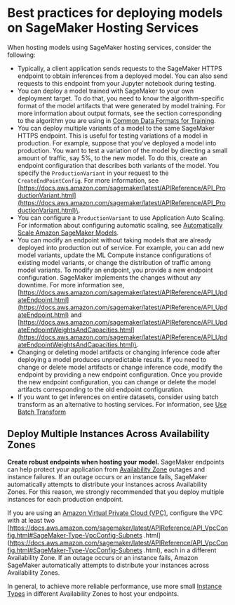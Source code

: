# Best practices for deploying models on SageMaker Hosting Services<a name="deployment-best-practices"></a>

When hosting models using SageMaker hosting services, consider the following:
+ Typically, a client application sends requests to the SageMaker HTTPS endpoint to obtain inferences from a deployed model\. You can also send requests to this endpoint from your Jupyter notebook during testing\.
+ You can deploy a model trained with SageMaker to your own deployment target\. To do that, you need to know the algorithm\-specific format of the model artifacts that were generated by model training\. For more information about output formats, see the section corresponding to the algorithm you are using in [Common Data Formats for Training](cdf-training.md)\. 
+ You can deploy multiple variants of a model to the same SageMaker HTTPS endpoint\. This is useful for testing variations of a model in production\. For example, suppose that you've deployed a model into production\. You want to test a variation of the model by directing a small amount of traffic, say 5%, to the new model\. To do this, create an endpoint configuration that describes both variants of the model\. You specify the `ProductionVariant` in your request to the `CreateEndPointConfig`\. For more information, see [https://docs.aws.amazon.com/sagemaker/latest/APIReference/API_ProductionVariant.html](https://docs.aws.amazon.com/sagemaker/latest/APIReference/API_ProductionVariant.html)\. 
+ You can configure a `ProductionVariant` to use Application Auto Scaling\. For information about configuring automatic scaling, see [Automatically Scale Amazon SageMaker Models](endpoint-auto-scaling.md)\.
+ You can modify an endpoint without taking models that are already deployed into production out of service\. For example, you can add new model variants, update the ML Compute instance configurations of existing model variants, or change the distribution of traffic among model variants\. To modify an endpoint, you provide a new endpoint configuration\. SageMaker implements the changes without any downtime\. For more information see, [https://docs.aws.amazon.com/sagemaker/latest/APIReference/API_UpdateEndpoint.html](https://docs.aws.amazon.com/sagemaker/latest/APIReference/API_UpdateEndpoint.html) and [https://docs.aws.amazon.com/sagemaker/latest/APIReference/API_UpdateEndpointWeightsAndCapacities.html](https://docs.aws.amazon.com/sagemaker/latest/APIReference/API_UpdateEndpointWeightsAndCapacities.html)\. 
+ Changing or deleting model artifacts or changing inference code after deploying a model produces unpredictable results\. If you need to change or delete model artifacts or change inference code, modify the endpoint by providing a new endpoint configuration\. Once you provide the new endpoint configuration, you can change or delete the model artifacts corresponding to the old endpoint configuration\.
+ If you want to get inferences on entire datasets, consider using batch transform as an alternative to hosting services\. For information, see [Use Batch Transform](batch-transform.md) 

## Deploy Multiple Instances Across Availability Zones<a name="deployment-best-practices-availability-zones"></a>

**Create robust endpoints when hosting your model\.** SageMaker endpoints can help protect your application from [Availability Zone](https://docs.aws.amazon.com/AWSEC2/latest/UserGuide/using-regions-availability-zones.html) outages and instance failures\. If an outage occurs or an instance fails, SageMaker automatically attempts to distribute your instances across Availability Zones\. For this reason, we strongly recommended that you deploy multiple instances for each production endpoint\. 

If you are using an [Amazon Virtual Private Cloud \(VPC\)](https://docs.aws.amazon.com/vpc/latest/userguide/what-is-amazon-vpc.html), configure the VPC with at least two [https://docs.aws.amazon.com/sagemaker/latest/APIReference/API_VpcConfig.html#SageMaker-Type-VpcConfig-Subnets                     .html](https://docs.aws.amazon.com/sagemaker/latest/APIReference/API_VpcConfig.html#SageMaker-Type-VpcConfig-Subnets                     .html), each in a different Availability Zone\. If an outage occurs or an instance fails, Amazon SageMaker automatically attempts to distribute your instances across Availability Zones\. 

In general, to achieve more reliable performance, use more small [Instance Types](https://docs.aws.amazon.com/AWSEC2/latest/UserGuide/instance-types.html) in different Availability Zones to host your endpoints\.
